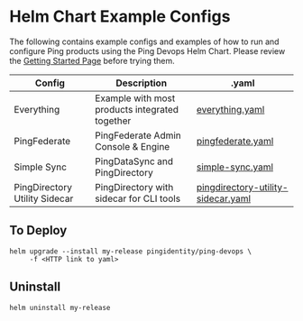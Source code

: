 # Helm Chart Example Configs

The following contains example configs and examples of how to run and configure Ping products
using the Ping Devops Helm Chart. Please review the [Getting Started Page](../getting-started) before trying them.

| Config                        | Description                                    | .yaml                                                                    |
| ----------------------------- | ---------------------------------------------- | ------------------------------------------------------------------------ |
| Everything                    | Example with most products integrated together | [everything.yaml](everything.yaml)                                       |
| PingFederate                  | PingFederate Admin Console & Engine            | [pingfederate.yaml](pingfederate.yaml)                                   |
| Simple Sync                   | PingDataSync and PingDirectory                 | [simple-sync.yaml](simple-sync.yaml)                                     |
| PingDirectory Utility Sidecar | PingDirectory with sidecar for CLI tools       | [pingdirectory-utility-sidecar.yaml](pingdirectory-utility-sidecar.yaml) |

## To Deploy

```shell
helm upgrade --install my-release pingidentity/ping-devops \
     -f <HTTP link to yaml>
```

## Uninstall

```shell
helm uninstall my-release
```
